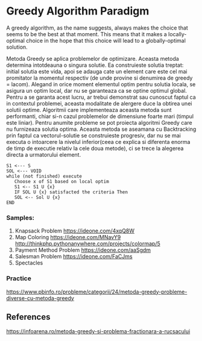 # Greedy Algorithm Paradigm
A greedy algorithm, as the name suggests, always makes the choice that seems to be the best at that moment. This means that it makes a locally-optimal choice in the hope that this choice will lead to a globally-optimal solution.


Metoda Greedy se aplica problemelor de optimizare. Aceasta metoda determina intotdeauna o singura solutie. Ea construieste solutia treptat: initial solutia este vida, apoi se adauga cate un element care este cel mai promitator la momentul respectiv (de unde provine si denumirea de greedy = lacom). Alegand in orice moment elementul optim pentru solutia locala, se asigura un optim local, dar nu se garanteaza ca se optine optimul global. Pentru a se garanta acest lucru, ar trebui demonstrat sau cunoscut faptul ca in contextul problemei, aceasta modalitate de alergere duce la obtirea unei solutii optime. Algoritmii care implementeaza aceasta metoda sunt performanti, chiar si-n cazul problemelor de dimensiune foarte mari (timpul este liniar). Pentru anumite probleme se pot proiecta algoritmi Greedy care nu furnizeaza solutia optima. Aceasta metoda se aseamana cu Backtracking prin faptul ca vectorul-solutie se construieste progresiv, dar nu se mai executa o intoarcere la nivelul inferior(ceea ce explica si diferenta enorma de timp de executie relativ la cele doua metode), ci se trece la alegerea directa a urmatorului element.

```
S1 <--- S
SOL <--- VOID
while (not finished) execute
   Choose x of S1 based on local optim
   S1 <-- S1 U {x}
   IF SOL U {x} satisfacted the criteria Then
   SOL <-- Sol U {x}
END
```

### Samples:

1. Knapsack Problem https://ideone.com/4xqQ8W
2. Map Coloring https://ideone.com/MNavY9 http://thinkphp.pythonanywhere.com/projects/colormap/5
3. Payment Method Problem https://ideone.com/aaSgdm
4. Salesman Problem https://ideone.com/FaCJms
5. Spectacles
 
### Practice

https://www.pbinfo.ro/probleme/categorii/24/metoda-greedy-probleme-diverse-cu-metoda-greedy

## References

https://infoarena.ro/metoda-greedy-si-problema-fractionara-a-rucsacului
